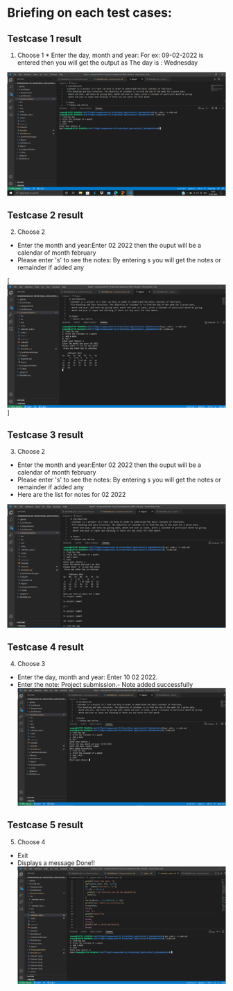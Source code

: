 # Briefing on each test cases:

 ## Testcase 1 result
   1. Choose 1
    * Enter the day, month and year: For ex: 09-02-2022 is entered then you will get the output as The day is : Wednesday

![Testcase1](https://github.com/sowmyavnaik/sowmyavnaik-M1_ProjectGoal_Application/blob/main/6_ImagesandVideos/Testcase%201.png)

## Testcase 2 result
 2. Choose 2
  * Enter the month and year:Enter 02 2022 then the ouput will be a calendar of month february
  * Please enter 's' to see the notes: By entering s you will get the notes or remainder if added any

[![Testcase1](https://github.com/sowmyavnaik/sowmyavnaik-M1_ProjectGoal_Application/blob/main/6_ImagesandVideos/Testcase%202.png)]
 
## Testcase 3 result
 3. Choose 2
  * Enter the month and year:Enter 02 2022 then the ouput will be a calendar of month february
  * Please enter 's' to see the notes: By entering s you will get the notes or remainder if added any
  * Here are the list for notes for 02 2022

![Testcase1](https://github.com/sowmyavnaik/sowmyavnaik-M1_ProjectGoal_Application/blob/main/6_ImagesandVideos/Testcase%203.png)

## Testcase 4 result
 4. Choose 3
  * Enter the day, month and year: Enter 10 02 2022.
  * Enter the note: Project submission.- Note added successfully
![Testcase1](https://github.com/sowmyavnaik/sowmyavnaik-M1_ProjectGoal_Application/blob/main/6_ImagesandVideos/Testcase%204.png)

## Testcase 5 result
 5. Choose 4
   * Exit
   * Displays a message Done!!
![Testcase1](https://github.com/sowmyavnaik/sowmyavnaik-M1_ProjectGoal_Application/blob/main/6_ImagesandVideos/Testcase%205.png)